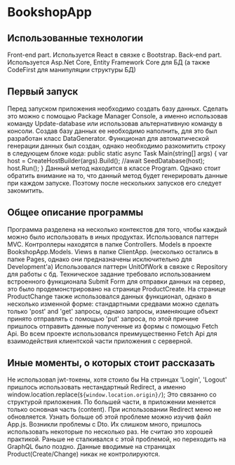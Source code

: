 # BookshopApp
## Использованные технологии
Front-end part. Используется React в связке с Bootstrap. 
Back-end part. Используется Asp.Net Core, Entity Framework Core для БД (а также CodeFirst для манипуляции структуры БД)
## Первый запуск
Перед запуском приложения необходимо создать базу данных. Сделать это можно с помощью Package Manager Console, а именно использовав команду Update-database или использовав альтернативную команду в консоли.
Создав базу данных ее необходимо наполнить, для это был разработан класс DataGenerator. Функционал для автоматической генерации данных был создан, однако необходимо разкомитить строку в следующем блоке кода:
  public static async Task Main(string[] args)
  {
    var host = CreateHostBuilder(args).Build();
    //await SeedDatabase(host);
    host.Run();
  }
Данный метод находится в классе Program. 
Однако стоит обратить внимание на то, что данный метод будет генерировать данные при каждом запуске. Поэтому после нескольких запусков его следует закомитить. 
## Общее описание программы
Программа разделена на несколько контекстов для того, чтобы каждый можно было использовать в иных продуктах.
Использовался паттерн MVC. Контроллеры находятся в папке Controllers. Models в проекте BookshopApp.Models. Views в папке ClientApp. (несколько остались в папке Pages, однако они предназначены исключительно для Development'a)
Использовался паттерн UnitOfWork в связке с Repository для работы с бд. 
Техническое задание требовало использованием встроенного функционала Submit Form для отправки данных на сервер, это было продемонстрировано на странице ProductCreate. На странице ProductChange также использовался данных функционал, однако в несколько изменной форме: стандартными средвами можно сделать только 'post' and 'get' запросы, однако запросы, изменяющие объект принято отправлять с помощью 'put' запроса, по этой причине пришлось отправить данные полученные из формы с помощью Fetch Api.
Во всем проекте использовался преимущественно Fetch Api для взаимодействия клиентской части приложения с серверной. 
## Иные моменты, о которых стоит рассказать
Не использовал jwt-токены, хотя стоило бы
На стринцах 'Login', 'Logout' пришлось использовать нестандартный Redirect, а именно 
  window.location.replace(`${window.location.origin}/`);
Это связанно со структурой приложения. По большей части, в приложении меняется только основная часть (content). При использовании Redirect меню не обновляется. Узнать больше об этой проблеме можно изучив файл App.js. 
Возникли проблемы с Dto. Их слишком много, пришлось использовать некоторые по несколько раз. Не считаю это хорошей практикой. Раньше не сталкивался с этой проблемой, но переходить на GraphQL было поздно.
Данные вводимые на страницах Product(Create/Change) никак не контролируются. 
